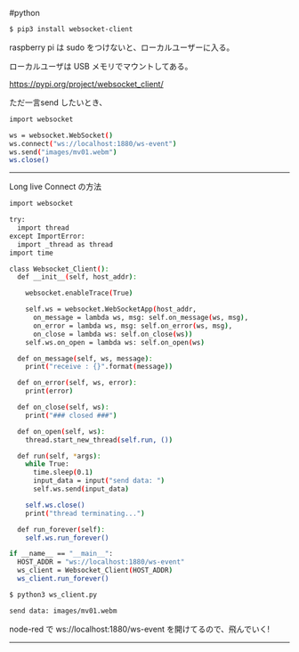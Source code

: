 #python 

```bash
$ pip3 install websocket-client
```

raspberry pi は sudo をつけないと、ローカルユーザーに入る。

ローカルユーザは USB メモリでマウントしてある。

https://pypi.org/project/websocket_client/

ただ一言send したいとき、

```bash
import websocket

ws = websocket.WebSocket()
ws.connect("ws://localhost:1880/ws-event")
ws.send("images/mv01.webm")
ws.close()
```

---

Long live Connect の方法

```bash
import websocket

try:
  import thread
except ImportError:
  import _thread as thread
import time

class Websocket_Client():
  def __init__(self, host_addr):

    websocket.enableTrace(True)

    self.ws = websocket.WebSocketApp(host_addr,
      on_message = lambda ws, msg: self.on_message(ws, msg),
      on_error = lambda ws, msg: self.on_error(ws, msg),
      on_close = lambda ws: self.on_close(ws))
    self.ws.on_open = lambda ws: self.on_open(ws)

  def on_message(self, ws, message):
    print("receive : {}".format(message))

  def on_error(self, ws, error):
    print(error)

  def on_close(self, ws):
    print("### closed ###")

  def on_open(self, ws):
    thread.start_new_thread(self.run, ())

  def run(self, *args):
    while True:
      time.sleep(0.1)
      input_data = input("send data: ")
      self.ws.send(input_data)

    self.ws.close()
    print("thread terminating...")

  def run_forever(self):
    self.ws.run_forever()

if __name__ == "__main__":
  HOST_ADDR = "ws://localhost:1880/ws-event"
  ws_client = Websocket_Client(HOST_ADDR)
  ws_client.run_forever()
```

```bash
$ python3 ws_client.py

send data: images/mv01.webm
```

node-red で ws://localhost:1880/ws-event を開けてるので、飛んでいく!

---

